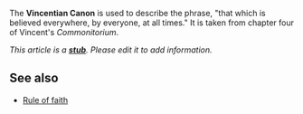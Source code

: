 The **Vincentian Canon** is used to describe the phrase, "that
which is believed everywhere, by everyone, at all times." It is
taken from chapter four of Vincent's *Commonitorium*.

*This article is a **[stub](http://www.theopedia.com/Category:Theopedia_stubs "Category:Theopedia stubs")**. Please edit it to add information.*
## See also

-   [Rule of faith](Rule_of_faith "Rule of faith")



